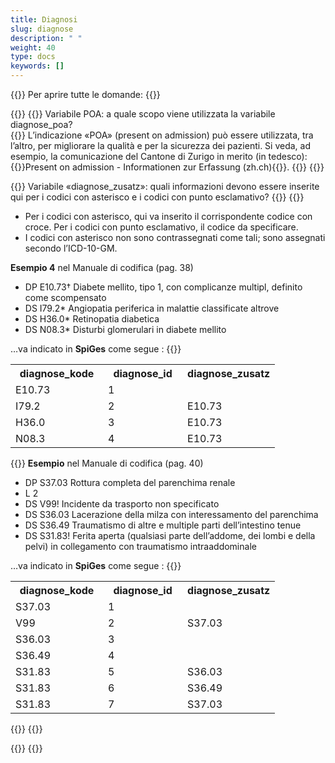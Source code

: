 ```yaml
---
title: Diagnosi
slug: diagnose
description: " "
weight: 40
type: docs
keywords: []
---
```


{{<faqBlock>}}
Per aprire tutte le domande: {{<collapsibleGroupCommand groupId="diagnose">}}

{{<numberedList>}}
{{<listItem>}}
Variabile POA: a quale scopo viene utilizzata la variabile diagnose_poa?  
{{<collapsibleBlock groupId="diagnose">}}
L’indicazione «POA» (present on admission) può essere utilizzata, tra l’altro, per migliorare la qualità e per la sicurezza dei pazienti. Si veda, ad esempio, la comunicazione del Cantone di Zurigo in merito (in tedesco): {{<link url="https://www.zh.ch/content/dam/zhweb/bilder-dokumente/themen/gesundheit/gesundheitsversorgung/spitaeler_kliniken/daten_und_statistik_der_listenspitaeler/datenerhebung/poa_informationen.pdf" newTab="true">}}Present on admission - Informationen zur Erfassung (zh.ch){{</link>}}.
{{</collapsibleBlock>}}
{{</listItem>}}

{{<listItem>}}
Variabile «diagnose_zusatz»: quali informazioni devono essere inserite qui per i codici con asterisco e i codici con punto esclamativo?
{{<collapsibleBlock groupId="diagnose">}}
{{<markdown>}}

-	Per i codici con asterisco, qui va inserito il corrispondente codice con croce. Per i codici con punto esclamativo, il codice da specificare.
- I codici con asterisco non sono contrassegnati come tali; sono assegnati secondo l’ICD-10-GM.

**Esempio 4** nel Manuale di codifica (pag. 38)

- DP E10.73† Diabete mellito, tipo 1, con complicanze multipl, definito come scompensato
- DS I79.2\* Angiopatia periferica in malattie classificate altrove
- DS H36.0\* Retinopatia diabetica
- DS N08.3\* Disturbi glomerulari in diabete mellito

…va indicato in **SpiGes** come segue :
{{</markdown>}}

<table class="w-100">
  <tr>
    <th style="width:35%"> diagnose_kode </div></th>
    <th> diagnose_id </th>
    <th style="width:35%"> diagnose_zusatz </th>
  </tr>
  <tr>
    <td> E10.73 </td>
    <td> 1 </td>
    <td>  </td>
  </tr>
  <tr>
    <td> I79.2 </td>
    <td> 2 </td>
    <td> E10.73 </td>
  </tr>
  <tr>
    <td> H36.0 </td>
    <td> 3 </td>
    <td> E10.73 </td>
  </tr>
  <tr>
    <td> N08.3 </td>
    <td> 4 </td>
    <td> E10.73 </td>
  </tr>
</table>

{{<markdown>}}
**Esempio** nel Manuale di codifica (pag. 40)

- DP S37.03 Rottura completa del parenchima renale
- L 2
- DS V99! Incidente da trasporto non specificato
- DS S36.03 Lacerazione della milza con interessamento del parenchima
- DS S36.49 Traumatismo di altre e multiple parti dell’intestino tenue
- DS S31.83! Ferita aperta (qualsiasi parte dell’addome, dei lombi e della pelvi) in collegamento con traumatismo intraaddominale

…va indicato in **SpiGes** come segue :
{{</markdown>}}

<table class="w-100">
  <tr>
    <th style="width:35%"> diagnose_kode </div></th>
    <th> diagnose_id </th>
    <th style="width:35%"> diagnose_zusatz </th>
  </tr>
  <tr>
    <td> S37.03 </td>
    <td> 1 </td>
    <td>  </td>
  </tr>
  <tr>
    <td> V99 </td>
    <td> 2 </td>
    <td> S37.03 </td>
  </tr>
  <tr>
    <td> S36.03 </td>
    <td> 3 </td>
    <td> </td>
  </tr>
  <tr>
    <td> S36.49 </td>
    <td> 4 </td>
    <td> </td>
  </tr>
  <tr>
    <td> S31.83 </td>
    <td> 5 </td>
    <td> S36.03 </td>
  </tr>
  <tr>
    <td> S31.83 </td>
    <td> 6 </td>
    <td> S36.49 </td>
  </tr>
  <tr>
    <td> S31.83 </td>
    <td> 7 </td>
    <td> S37.03 </td>
  </tr>
</table>
{{</collapsibleBlock>}}
{{</listItem>}}

{{</numberedList>}}
{{</faqBlock>}}
